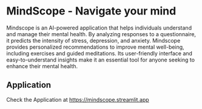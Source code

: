 # MindScope - Navigate your mind
Mindscope is an AI-powered application that helps individuals understand and manage their mental health. By analyzing responses to a questionnaire, it predicts the intensity of stress, depression, and anxiety. Mindscope provides personalized recommendations to improve mental well-being, including exercises and guided meditations. Its user-friendly interface and easy-to-understand insights make it an essential tool for anyone seeking to enhance their mental health.

## Application
Check the Application at https://mindscope.streamlit.app
